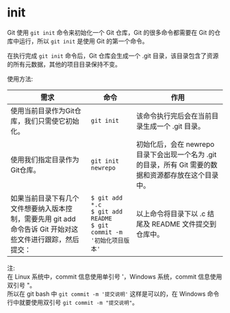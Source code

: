 # init

Git 使用 `git init` 命令来初始化一个 Git 仓库，Git 的很多命令都需要在 Git 的仓库中运行，所以 `git init` 是使用 Git 的第一个命令。

在执行完成 `git init` 命令后，Git 仓库会生成一个 .git 目录，该目录包含了资源的所有元数据，其他的项目目录保持不变。

使用方法:  

|需求|命令|作用|
|-|-|-|
|使用当前目录作为Git仓库，我们只需使它初始化。                                                         |`git init`                                           |该命令执行完后会在当前目录生成一个 .git 目录。|
|使用我们指定目录作为Git仓库。                                                                       |`git init newrepo` |初始化后，会在 newrepo 目录下会出现一个名为 .git 的目录，所有 Git 需要的数据和资源都存放在这个目录中。|
|如果当前目录下有几个文件想要纳入版本控制，需要先用 git add 命令告诉 Git 开始对这些文件进行跟踪，然后提交：| `$ git add *.c`<br/>`$ git add README`<br/>`$ git commit -m '初始化项目版本'`|以上命令将目录下以 .c 结尾及 README 文件提交到仓库中。|

注:  
在 Linux 系统中，commit 信息使用单引号 '，Windows 系统，commit 信息使用双引号 "。  
所以在 git bash 中 `git commit -m '提交说明'` 这样是可以的，在 Windows 命令行中就要使用双引号 `git commit -m "提交说明"`。
